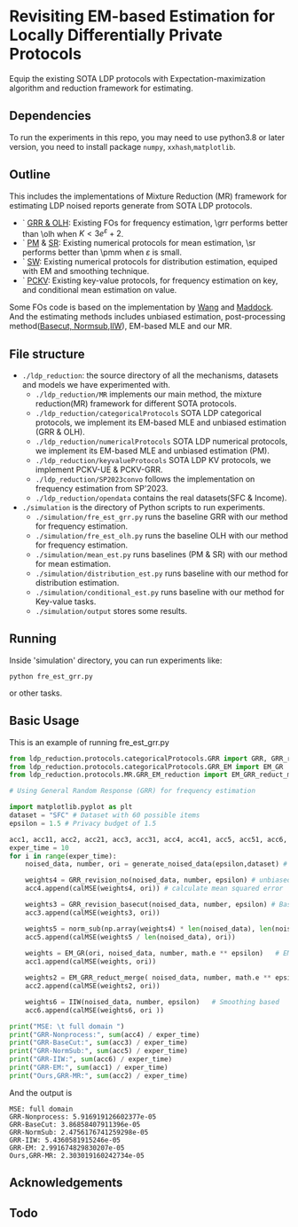 # Revisiting EM-based Estimation for Locally Differentially Private Protocols
Equip the existing SOTA LDP protocols with Expectation-maximization algorithm and reduction framework for estimating.

## Dependencies
To run the experiments in this repo, you may need to use python3.8 or later version, you need to install package `numpy`, `xxhash`,`matplotlib`. 

## Outline
This includes the implementations of Mixture Reduction (MR) framework for estimating LDP noised reports generate from SOTA LDP protocols.
- ` [GRR & OLH](https://www.usenix.org/system/files/conference/usenixsecurity17/sec17-wang-tianhao.pdf):  Existing FOs for frequency estimation, \grr performs better than \olh when $K<3e^{\varepsilon}+2$.
- ` [PM](https://arxiv.org/abs/1907.00782) & [SR](): Existing numerical protocols for mean estimation, \sr performs better than \pmm when $\varepsilon$ is small.
- ` [SW](https://dl.acm.org/doi/abs/10.1145/3318464.3389700):  Existing numerical protocols for distribution estimation, equiped with EM and smoothing technique. 
- ` [PCKV](https://www.usenix.org/system/files/sec20-gu.pdf): Existing key-value protocols, for frequency estimation on key, and conditional mean estimation on value.

Some FOs code is based on the implementation by [Wang](https://github.com/vvv214/LDP_Protocols) and [Maddock](https://github.com/Samuel-Maddock/pure-LDP/blob/master/README.md). And the estimating methods includes unbiased estimation, post-processing method([Basecut, Normsub](https://github.com/vvv214/LDP_Protocols/tree/master/post-process),[IIW](https://github.com/SEUNICK/LDP)), EM-based MLE and our MR.

## File structure
- `./ldp_reduction`: the source directory of all the mechanisms, datasets and models we have experimented with.
  - `./ldp_reduction/MR` implements our main method, the mixture reduction(MR) framework for different SOTA protocols.
  - `./ldp_reduction/categoricalProtocols` SOTA LDP categorical protocols, we implement its EM-based MLE and unbiased estimation (GRR & OLH).
  - `./ldp_reduction/numericalProtocols`  SOTA LDP numerical protocols, we implement its EM-based MLE and unbiased estimation (PM).
  - `./ldp_reduction/keyvalueProtocols`  SOTA LDP KV protocols, we implement PCKV-UE & PCKV-GRR.
  - `./ldp_reduction/SP2023convo` follows the implementation on frequency estimation from SP'2023.
  - `./ldp_reduction/opendata` contains the real datasets(SFC & Income).
- `./simulation` is the directory of Python scripts to run experiments.
  - `./simulation/fre_est_grr.py` runs the baseline GRR with our method for frequency estimation.
  - `./simulation/fre_est_olh.py` runs the baseline OLH with our method for frequency estimation.
  - `./simulation/mean_est.py` runs baselines (PM & SR) with our method for mean estimation.
  - `./simulation/distribution_est.py` runs baseline with our method for distribution estimation.
  - `./simulation/conditional_est.py` runs baseline with our method for Key-value tasks.
  - `./simulation/output` stores some results.
 
## Running
Inside 'simulation' directory, you can run experiments like:
```
python fre_est_grr.py
```
or other tasks.
## Basic Usage
This is an example of running fre_est_grr.py
```python
from ldp_reduction.protocols.categoricalProtocols.GRR import GRR, GRR_revision_no, norm_sub, GRR_revision_basecut, IIW
from ldp_reduction.protocols.categoricalProtocols.GRR_EM import EM_GR
from ldp_reduction.protocols.MR.GRR_EM_reduction import EM_GRR_reduct_merge  # ours

# Using General Random Response (GRR) for frequency estimation

import matplotlib.pyplot as plt
dataset = "SFC" # Dataset with 60 possible items 
epsilon = 1.5 # Privacy budget of 1.5

acc1, acc11, acc2, acc21, acc3, acc31, acc4, acc41, acc5, acc51, acc6, acc61 = [[] for _ in range(12)]
exper_time = 10
for i in range(exper_time):
    noised_data, number, ori = generate_noised_data(epsilon,dataset) # simulate noised reports 

    weights4 = GRR_revision_no(noised_data, number, epsilon) # unbiased estimation
    acc4.append(calMSE(weights4, ori)) # calculate mean squared error

    weights3 = GRR_revision_basecut(noised_data, number, epsilon) # Basecut
    acc3.append(calMSE(weights3, ori))

    weights5 = norm_sub(np.array(weights4) * len(noised_data), len(noised_data)) # Normsub
    acc5.append(calMSE(weights5 / len(noised_data), ori))
    
    weights = EM_GR(ori, noised_data, number, math.e ** epsilon)   # EM
    acc1.append(calMSE(weights, ori))

    weights2 = EM_GRR_reduct_merge( noised_data, number, math.e ** epsilon)  # Ours, MR, merging strategy
    acc2.append(calMSE(weights2, ori))

    weights6 = IIW(noised_data, number, epsilon)   # Smoothing based 
    acc6.append(calMSE(weights6, ori ))

print("MSE: \t full domain ")
print("GRR-Nonprocess:", sum(acc4) / exper_time)
print("GRR-BaseCut:", sum(acc3) / exper_time)
print("GRR-NormSub:", sum(acc5) / exper_time)
print("GRR-IIW:", sum(acc6) / exper_time)
print("GRR-EM:", sum(acc1) / exper_time)
print("Ours,GRR-MR:", sum(acc2) / exper_time)

```
And the output is
```
MSE: full domain 
GRR-Nonprocess: 5.916919126602377e-05
GRR-BaseCut: 3.86858407911396e-05
GRR-NormSub: 2.4756176741259298e-05
GRR-IIW: 5.4360581915246e-05
GRR-EM: 2.991674829830207e-05
Ours,GRR-MR: 2.303019160242734e-05
```

<!--## Additional comparison

- `./scripts/OLHEMIBU.py`: is the script comparing the our implemeation of OLH-EM  with [1] (require the package 'multi_freq_ldpy') 

[1] Arcolezi, H.H., Cerna, S., Palamidessi, C. "On the Utility Gain of Iterative Bayesian Update for Locally Differentially Private Mechanisms". In: DBSec 2023. -->

## Acknowledgements

## Todo
